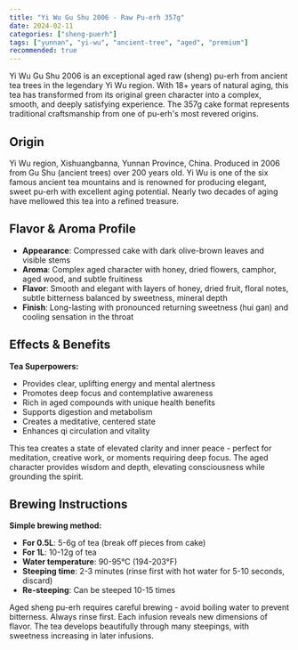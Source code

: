 ```yaml
---
title: "Yi Wu Gu Shu 2006 - Raw Pu-erh 357g"
date: 2024-02-11
categories: ["sheng-puerh"]
tags: ["yunnan", "yi-wu", "ancient-tree", "aged", "premium"]
recommended: true
---
```


Yi Wu Gu Shu 2006 is an exceptional aged raw (sheng) pu-erh from ancient tea trees in the legendary Yi Wu region. With 18+ years of natural aging, this tea has transformed from its original green character into a complex, smooth, and deeply satisfying experience. The 357g cake format represents traditional craftsmanship from one of pu-erh's most revered origins.

## Origin

Yi Wu region, Xishuangbanna, Yunnan Province, China. Produced in 2006 from Gu Shu (ancient trees) over 200 years old. Yi Wu is one of the six famous ancient tea mountains and is renowned for producing elegant, sweet pu-erh with excellent aging potential. Nearly two decades of aging have mellowed this tea into a refined treasure.

## Flavor & Aroma Profile

- **Appearance**: Compressed cake with dark olive-brown leaves and visible stems
- **Aroma**: Complex aged character with honey, dried flowers, camphor, aged wood, and subtle fruitiness
- **Flavor**: Smooth and elegant with layers of honey, dried fruit, floral notes, subtle bitterness balanced by sweetness, mineral depth
- **Finish**: Long-lasting with pronounced returning sweetness (hui gan) and cooling sensation in the throat

## Effects & Benefits

**Tea Superpowers:**
- Provides clear, uplifting energy and mental alertness
- Promotes deep focus and contemplative awareness
- Rich in aged compounds with unique health benefits
- Supports digestion and metabolism
- Creates a meditative, centered state
- Enhances qi circulation and vitality

This tea creates a state of elevated clarity and inner peace - perfect for meditation, creative work, or moments requiring deep focus. The aged character provides wisdom and depth, elevating consciousness while grounding the spirit.

## Brewing Instructions

**Simple brewing method:**
- **For 0.5L**: 5-6g of tea (break off pieces from cake)
- **For 1L**: 10-12g of tea
- **Water temperature**: 90-95°C (194-203°F)
- **Steeping time**: 2-3 minutes (rinse first with hot water for 5-10 seconds, discard)
- **Re-steeping**: Can be steeped 10-15 times

Aged sheng pu-erh requires careful brewing - avoid boiling water to prevent bitterness. Always rinse first. Each infusion reveals new dimensions of flavor. The tea develops beautifully through many steepings, with sweetness increasing in later infusions.
